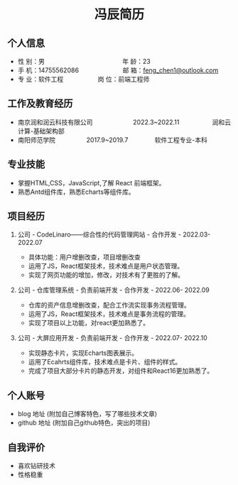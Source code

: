  <center>
     <h1>冯辰简历</h1>
 </center>

## 个人信息 

* 性 别：男&emsp;&emsp;&emsp;&emsp;&emsp;&emsp;&emsp;&emsp;&emsp;&emsp;&emsp;&emsp;&ensp;年 龄：23 
* 手 机：14755562086 &emsp;&emsp;&emsp;&emsp;&emsp;&emsp;&ensp;  邮 箱：feng_chen1@outlook.com    
* 专 业：软件工程 &emsp;&emsp;&emsp;&emsp;&emsp; 岗 位：前端工程师

## 工作及教育经历

* 南京润和润云科技有限公司&emsp;&emsp;&emsp;&emsp;&emsp;&emsp;&ensp;2022.3~2022.11&emsp;&emsp;&emsp;&emsp;&emsp; 润和云计算-基础架构部       
* 南阳师范学院&emsp;&emsp;&emsp;&emsp;&emsp;2017.9~2019.7&emsp;&emsp;&emsp;&emsp; 软件工程专业-本科

## 专业技能

* 掌握HTML,CSS，JavaScript,了解 React 前端框架。
* 熟悉Antd组件库，熟悉Echarts等组件库。


## 项目经历

1. 公司 - CodeLinaro——综合性的代码管理网站 - 合作开发 - 2022.03- 2022.07 
    * 具体功能：用户增删改查，项目增删改查
    * 运用了JS，React框架技术，技术难点是用户状态管理。
    * 实现了网页功能的增加，修改，对技术有了更胜的了解。

2. 公司 - 仓库管理系统 - 负责前端开发 - 合作开发 - 2022.06- 2022.09
    * 仓库的资产信息增删改查，配合工作流实现事务流程管理。
    * 运用了JS，React框架技术，技术难点是事务流程的管理。
    * 实现了项目以上功能，对react更加熟悉了。
3. 公司 - 大屏应用开发 - 负责前端开发 - 合作开发 - 2022.07- 2022.10 
    * 实现静态卡片，实现Echarts图表展示。
    * 运用了Ecahrts组件库，技术难点是卡片、组件的样式。
    * 完成了项目大部分卡片的静态开发，对组件和React16更加熟悉了。

## 个人账号 
* blog 地址 (附加自己博客特色，写了哪些技术文章)
* github 地址 (附加自己github特色，突出的项目)

## 自我评价 
* 喜欢钻研技术
* 性格稳重
